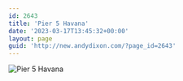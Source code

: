 ```yaml
---
id: 2643
title: 'Pier 5 Havana'
date: '2023-03-17T13:45:32+00:00'
layout: page
guid: 'http://new.andydixon.com/?page_id=2643'
---
```


![Pier 5 Havana](https://i0.wp.com/assets.g8x2.ldn.idrivee2-23.com/posters/Pier%205%20Havana%2001.jpg?w=1200&ssl=1 "Pier 5 Havana")